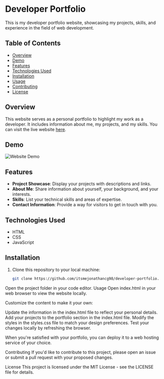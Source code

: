 # Developer Portfolio

This is my developer portfolio website, showcasing my projects, skills, and experience in the field of web development.

## Table of Contents

- [Overview](#overview)
- [Demo](#demo)
- [Features](#features)
- [Technologies Used](#technologies-used)
- [Installation](#installation)
- [Usage](#usage)
- [Contributing](#contributing)
- [License](#license)

## Overview

This website serves as a personal portfolio to highlight my work as a developer. It includes information about me, my projects, and my skills. You can visit the live website [here](https://itsmejonathancg98.github.io/developer-portfolio/).

## Demo

![Website Demo](demo.gif)

## Features

- **Project Showcase**: Display your projects with descriptions and links.
- **About Me**: Share information about yourself, your background, and your interests.
- **Skills**: List your technical skills and areas of expertise.
- **Contact Information**: Provide a way for visitors to get in touch with you.

## Technologies Used

- HTML
- CSS
- JavaScript

## Installation

1. Clone this repository to your local machine:

   ```bash
   git clone https://github.com/itsmejonathancg98/developer-portfolio.git

Open the project folder in your code editor.
Usage
Open index.html in your web browser to view the website locally.

Customize the content to make it your own:

Update the information in the index.html file to reflect your personal details.
Add your projects to the portfolio section in the index.html file.
Modify the styles in the styles.css file to match your design preferences.
Test your changes locally by refreshing the browser.

When you're satisfied with your portfolio, you can deploy it to a web hosting service of your choice.

Contributing
If you'd like to contribute to this project, please open an issue or submit a pull request with your proposed changes.

License
This project is licensed under the MIT License - see the LICENSE file for details.
